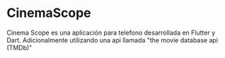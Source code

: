 # CinemaScope
Cinema Scope es una aplicación para telefono desarrollada en Flutter y Dart. Adicionalmente utilizando una api llamada "the movie database api (TMDb)"
